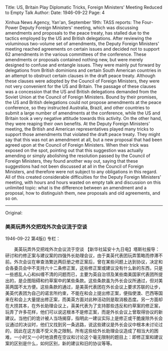 Title: US, Britain Play Diplomatic Tricks, Foreign Ministers' Meeting Reduced to Empty Talk
Author:
Date: 1946-09-22
Page: 4

Xinhua News Agency, Yan'an, September 19th: TASS reports: The Four-Power Deputy Foreign Ministers' meeting, which was discussing amendments and proposals to the peace treaty, has stalled due to the tactics employed by the US and British delegations. After reviewing the voluminous two-volume set of amendments, the Deputy Foreign Ministers' meeting reached agreements on certain issues and decided not to support 62 amendments in the various committees of the conference. These amendments or proposals contained nothing new, but were merely designed to confuse and entangle issues. They were mainly put forward by delegations from British dominions and certain South American countries in an attempt to obstruct certain clauses in the draft peace treaty. Although these clauses were adopted by the Council of Foreign Ministers, they were not very convenient for the US and Britain. The passage of these clauses was a concession that the US and British delegations demanded from the Soviet Union at the Council of Foreign Ministers. Bound by their promises, the US and British delegations could not propose amendments at the peace conference, so they instructed Australia, Brazil, and other countries to submit a large number of amendments at the conference, while the US and Britain took a very negative attitude towards this activity. On the other hand, they were reaping their own benefits. At the Deputy Foreign Ministers' meeting, the British and American representatives played many tricks to support those amendments that violated the draft peace treaty. They might say that this was not an amendment at all, but a new proposal that had been agreed upon at the Council of Foreign Ministers. When their trick was exposed on the spot, pointing out that this suggestion was actually amending or simply abolishing the resolution passed by the Council of Foreign Ministers, they found another way out, saying that these suggestions had not been discussed at all in the Council of Foreign Ministers, and therefore were not subject to any obligations in this regard. All of this created considerable difficulties for the Deputy Foreign Ministers' meeting, with hours and hours wasted on empty talk and discussion on this unlimited topic: what is the difference between an amendment and a proposal, how to distinguish them, new proposals and old agreements, and so on.



<hr /> 

Original: 


### 美英玩弄外交把戏外次会议流于空谈

1946-09-22
第4版()
专栏：

　　美英玩弄外交把戏外次会议流于空谈
    【新华社延安十九日电】塔斯社报导：研讨和约修正案与建议案的四强外长助理会议，由于美英代表团玩弄策略而停滞不前。外次会议在审查浩繁达两巨册之修正案后，曾在某些问题上达到协议，决定和会各委员会中不支持六十二条修正案，这些修正案或建议没有什么新的东西，只是一些惑乱人心和纠缠不清的问题而已，主要为英自治领及某些南美国家代表团所提出的，是企图阻碍和约草案中的某些条款。这些条款虽为外长会议所通过，但对美英两国不太方便。这些条款的通过，是美英代表团在外长会议上要求苏联的让步，美英代表团为自己的诺言所约束，不能在和会上提出修正案，便指使澳、巴西等国来在和会上大量提出修正案，而美英方面对此种活动则是取消极态度。另一方面却在大捞其本，在外长助理会议上，英美代表为了支持那些违反和约草案的修正案，玩弄了许多花样，他们可以说这根本不是修正案，而是外长会议上曾取得协议的新建议。当他们的诡计被人当场揭穿，指明此一建议实际上是修正或干脆废除外长会议通过的决议时，他们又找到另一条逃路，说这些建议是外长会议中根本未讨论过的，因此在这方面不受义务之限制。所有这些给外长助理会议造成了相当大的困难，一小时又一小时地浪费在空议和讨论这个毫无限制的题目上：即修正案和建议案的区别是什么，如何区别，新的建议和旧的协议等等。
